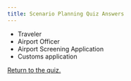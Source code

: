 ```yaml
---
title: Scenario Planning Quiz Answers
---
```


- Traveler
- Airport Officer
- Airport Screening Application
- Customs application

[Return to the quiz.](/training/iepd-developer/simple-iepd-tutorial/quiz-1)